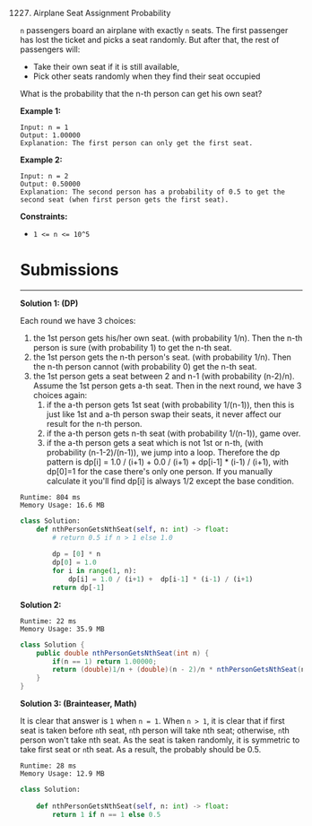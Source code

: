 1227. Airplane Seat Assignment Probability

`n` passengers board an airplane with exactly `n` seats. The first passenger has lost the ticket and picks a seat randomly. But after that, the rest of passengers will:

* Take their own seat if it is still available, 
* Pick other seats randomly when they find their seat occupied 

What is the probability that the n-th person can get his own seat?

 

**Example 1:**

```
Input: n = 1
Output: 1.00000
Explanation: The first person can only get the first seat.
```

**Example 2:**

```
Input: n = 2
Output: 0.50000
Explanation: The second person has a probability of 0.5 to get the second seat (when first person gets the first seat).
```

**Constraints:**

* `1 <= n <= 10^5`

# Submissions
---
**Solution 1: (DP)**

Each round we have 3 choices:

1. the 1st person gets his/her own seat. (with probability 1/n). Then the n-th person is sure (with probability 1) to get the n-th seat.
1. the 1st person gets the n-th person's seat. (with probability 1/n). Then the n-th person cannot (with probability 0) get the n-th seat.
1. the 1st person gets a seat between 2 and n-1 (with probability (n-2)/n). Assume the 1st person gets a-th seat. Then in the next round, we have 3 choices again:
    1. if the a-th person gets 1st seat (with probability 1/(n-1)), then this is just like 1st and a-th person swap their seats, it never affect our result for the n-th person.
    1. if the a-th person gets n-th seat (with probability 1/(n-1)), game over.
    1. if the a-th person gets a seat which is not 1st or n-th, (with probability (n-1-2)/(n-1)), we jump into a loop.
Therefore the dp pattern is dp[i] = 1.0 / (i+1) + 0.0 / (i+1) + dp[i-1] * (i-1) / (i+1), with dp[0]=1 for the case there's only one person. If you manually calculate it you'll find dp[i] is always 1/2 except the base condition.

```
Runtime: 804 ms
Memory Usage: 16.6 MB
```
```python
class Solution:
    def nthPersonGetsNthSeat(self, n: int) -> float:
        # return 0.5 if n > 1 else 1.0
        
        dp = [0] * n
        dp[0] = 1.0
        for i in range(1, n):
            dp[i] = 1.0 / (i+1) +  dp[i-1] * (i-1) / (i+1) 
        return dp[-1]
```

**Solution 2:**
```
Runtime: 22 ms
Memory Usage: 35.9 MB
```
```java
class Solution {
    public double nthPersonGetsNthSeat(int n) {
        if(n == 1) return 1.00000;
        return (double)1/n + (double)(n - 2)/n * nthPersonGetsNthSeat(n - 1);
    }
}
```

**Solution 3: (Brainteaser, Math)**

It is clear that answer is `1` when `n = 1`. When `n > 1`, it is clear that if first seat is taken before `n`th seat, `n`th person will take nth seat; otherwise, `n`th person won't take nth seat. As the seat is taken randomly, it is symmetric to take first seat or `n`th seat. As a result, the probably should be 0.5.
```
Runtime: 28 ms
Memory Usage: 12.9 MB
```
```python
class Solution:
        
    def nthPersonGetsNthSeat(self, n: int) -> float:
        return 1 if n == 1 else 0.5
```